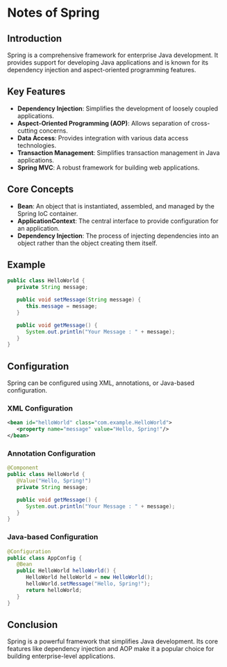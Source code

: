 # Notes of Spring

## Introduction
Spring is a comprehensive framework for enterprise Java development. It provides support for developing Java applications and is known for its dependency injection and aspect-oriented programming features.

## Key Features
- **Dependency Injection**: Simplifies the development of loosely coupled applications.
- **Aspect-Oriented Programming (AOP)**: Allows separation of cross-cutting concerns.
- **Data Access**: Provides integration with various data access technologies.
- **Transaction Management**: Simplifies transaction management in Java applications.
- **Spring MVC**: A robust framework for building web applications.

## Core Concepts
- **Bean**: An object that is instantiated, assembled, and managed by the Spring IoC container.
- **ApplicationContext**: The central interface to provide configuration for an application.
- **Dependency Injection**: The process of injecting dependencies into an object rather than the object creating them itself.

## Example
```java
public class HelloWorld {
   private String message;

   public void setMessage(String message) {
      this.message = message;
   }

   public void getMessage() {
      System.out.println("Your Message : " + message);
   }
}
```

## Configuration
Spring can be configured using XML, annotations, or Java-based configuration.

### XML Configuration
```xml
<bean id="helloWorld" class="com.example.HelloWorld">
   <property name="message" value="Hello, Spring!"/>
</bean>
```

### Annotation Configuration
```java
@Component
public class HelloWorld {
   @Value("Hello, Spring!")
   private String message;

   public void getMessage() {
      System.out.println("Your Message : " + message);
   }
}
```

### Java-based Configuration
```java
@Configuration
public class AppConfig {
   @Bean
   public HelloWorld helloWorld() {
      HelloWorld helloWorld = new HelloWorld();
      helloWorld.setMessage("Hello, Spring!");
      return helloWorld;
   }
}
```

## Conclusion
Spring is a powerful framework that simplifies Java development. Its core features like dependency injection and AOP make it a popular choice for building enterprise-level applications.
